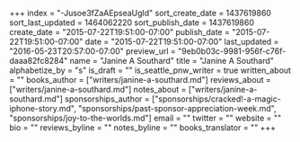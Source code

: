 +++
index = "-Jusoe3fZaAEpseaUgld"
sort_create_date = 1437619860
sort_last_updated = 1464062220
sort_publish_date = 1437619860
create_date = "2015-07-22T19:51:00-07:00"
publish_date = "2015-07-22T19:51:00-07:00"
date = "2015-07-22T19:51:00-07:00"
last_updated = "2016-05-23T20:57:00-07:00"
preview_url = "9eb0b03c-9981-956f-c76f-daaa82fc8284"
name = "Janine A Southard"
title = "Janine A Southard"
alphabetize_by = "s"
is_draft = ""
is_seattle_pnw_writer = true
written_about = ""
books_author = ["writers/janine-a-southard.md"]
reviews_about = ["writers/janine-a-southard.md"]
notes_about = ["writers/janine-a-southard.md"]
sponsorships_author = ["sponsorships/cracked!-a-magic-iphone-story.md", "sponsorships/past-sponsor-appreciation-week.md", "sponsorships/joy-to-the-worlds.md"]
email = ""
twitter = ""
website = ""
bio = ""
reviews_byline = ""
notes_byline = ""
books_translator = ""
+++
